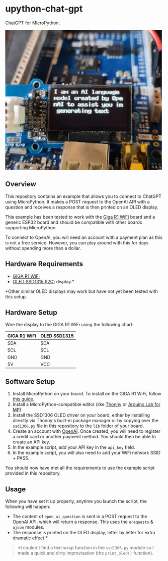 # upython-chat-gpt

ChatGPT for MicroPython.

![ChatGPT on a GIGA R1 WiFi](hero.png)

## Overview

This repository contains an example that allows you to connect to ChatGPT using MicroPython. It makes a POST request to the OpenAI API with a question and receives a response that is then printed on an OLED display. 

This example has been tested to work with the [Giga R1 WiFi](https://store.arduino.cc/products/giga-r1-wifi) board and a generic ESP32 board and should be compatible with other boards supporting MicroPython.

To connect to OpenAI, you will need an account with a payment plan as this is not a free service. However, you can play around with this for days without spending more than a dollar.

## Hardware Requirements
- [GIGA R1 WiFi](https://store.arduino.cc/products/giga-r1-wifi)
- [OLED SSD1315 (I2C)](https://wiki.seeedstudio.com/Grove-OLED-Display-0.96-SSD1315/) display.*

\*Other similar OLED displays may work but have not yet been tested with this setup.

## Hardware Setup

Wire the display to the GIGA R1 WiFi using the following chart:

| GIGA R1 WiFi | OLED SSD1315 |
| ------------ | ------------ |
| SDA          | SDA          |
| SCL          | SCL          |
| GND          | GND          |
| 5V           | VCC          |

## Software Setup

1. Install MicroPython on your board. To install on the GIGA R1 WiFi, follow [this guide](https://docs.arduino.cc/tutorials/giga-r1-wifi/giga-micropython).
2. Install a MicroPython-compatible editor (like [Thonny](https://thonny.org/) or [Arduino Lab for MP](https://labs.arduino.cc/en/labs/micropython))
3. Install the SSD1306 OLED driver on your board, either by installing directly via Thonny's built-in package manager or by copying over the `ssd1306.py` file in this repository to the `lib` folder of your board.
4. Create an account with [OpenAI](https://openai.com/). Once created, you will need to register a credit card or another payment method. You should then be able to create an API key.
5. In the example script, add your API key in the `api_key` field.
6. In the example script, you will also need to add your WiFi network SSID + PASS.

You should now have met all the requirements to use the example script provided in this repository.

## Usage

When you have set it up properly, anytime you launch the script, the following will happen:
- The content of `open_ai_question` is sent in a POST request to the OpenAI API, which will return a response. This uses the `urequests` & `ujson` modules. 
- The response is printed on the OLED display, letter by letter for extra dramatic effect.\*

>\*I couldn't find a text wrap function in the `ssd1306.py` module so I made a quick and dirty improvisation (the `print_oled()` function).